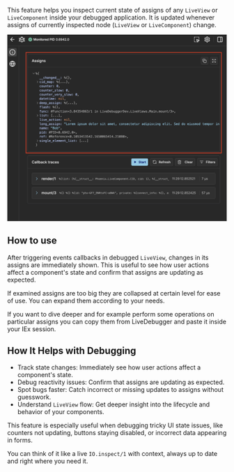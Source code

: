 This feature helps you inspect current state of assigns of any `LiveView` or `LiveComponent` inside your debugged application. It is updated whenever assigns of currently inspected node (`LiveView` or `LiveComponent`) change.

![Assigns placement](images/assigns_inspection.png)

## How to use

After triggering events callbacks in debugged `LiveView`, changes in its assigns are immediately shown. This is useful to see how user actions affect a component's state and confirm that assigns are updating as expected.

If examined assigns are too big they are collapsed at certain level for ease of use. You can expand them according to your needs.

If you want to dive deeper and for example perform some operations on particular assigns you can copy them from LiveDebugger and paste it inside your IEx session.

## How It Helps with Debugging

- Track state changes: Immediately see how user actions affect a component's state.
- Debug reactivity issues: Confirm that assigns are updating as expected.
- Spot bugs faster: Catch incorrect or missing updates to assigns without guesswork.
- Understand `LiveView` flow: Get deeper insight into the lifecycle and behavior of your components.

This feature is especially useful when debugging tricky UI state issues, like counters not updating, buttons staying disabled, or incorrect data appearing in forms.

You can think of it like a live `IO.inspect/1` with context, always up to date and right where you need it.
